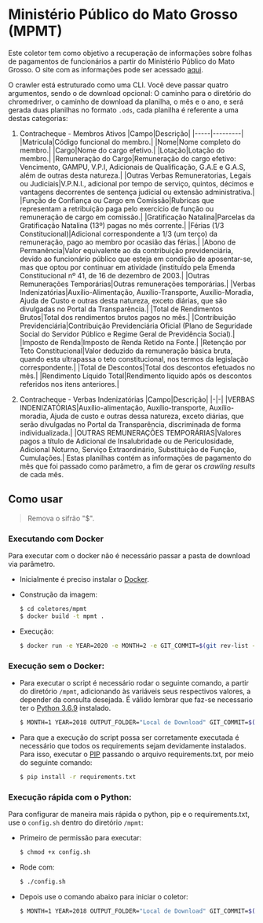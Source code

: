 # Ministério Público do Mato Grosso (MPMT)

Este coletor tem como objetivo a recuperação de informações sobre folhas de pagamentos de funcionários a partir do Ministério Público do Mato Grosso. O site com as informações pode ser acessado [aqui](https://mpmt.mp.br/transparencia/contracheque.php).

O crawler está estruturado como uma CLI. Você deve passar quatro argumentos, sendo o de download opcional: O caminho para o diretório do chromedriver, o caminho de download da planilha, o mês e o ano, e será gerada duas planilhas no formato `.ods`, cada planilha é referente a uma destas categorias:

1. Contracheque - Membros Ativos
   |Campo|Descrição|
   |-----|---------|
   |Matricula|Código funcional do membro.|
   |Nome|Nome completo do membro.|
   |Cargo|Nome do cargo efetivo.|
   |Lotação|Lotação do membro.|
   |Remuneração do Cargo|Remuneração do cargo efetivo: Vencimento, GAMPU, V.P.I, Adicionais de Qualificação, G.A.E e G.A.S, além de outras desta natureza.|
   |Outras Verbas Remuneratorias, Legais ou Judiciais|V.P.N.I., adicional por tempo de serviço, quintos, décimos e vantagens decorrentes de sentença judicial ou extensão administrativa.|
   |Função de Confiança ou Cargo em Comissão|Rubricas que representam a retribuição paga pelo exercício de função ou remuneração de cargo em comissão.|
   |Gratificação Natalina|Parcelas da Gratificação Natalina (13º) pagas no mês corrente.|
   |Férias (1/3 Constitucional)|Adicional correspondente a 1/3 (um terço) da remuneração, pago ao membro por ocasião das férias.|
   |Abono de Permanência|Valor equivalente ao da contribuição previdenciária, devido ao funcionário público que esteja em condição de aposentar-se, mas que optou por continuar em atividade (instituído pela Emenda Constitucional nº 41, de 16 de dezembro de 2003.|
   |Outras Remunerações Temporárias|Outras remunerações temporárias.|
   |Verbas Indenizatórias|Auxílio-Alimentação, Auxílio-Transporte, Auxílio-Moradia, Ajuda de Custo e outras desta natureza, exceto diárias, que são divulgadas no Portal da Transparência.|
   |Total de Rendimentos Brutos|Total dos rendimentos brutos pagos no mês.|
   |Contribuição Previdenciária|Contribuição Previdenciária Oficial (Plano de Seguridade Social do Servidor Público e Regime Geral de Previdência Social).|
   |Imposto de Renda|Imposto de Renda Retido na Fonte.|
   |Retenção por Teto Constitucional|Valor deduzido da remuneração básica bruta, quando esta ultrapassa o teto constitucional, nos termos da legislação correspondente.|
   |Total de Descontos|Total dos descontos efetuados no mês.|
   |Rendimento Líquido Total|Rendimento líquido após os descontos referidos nos itens anteriores.|

2. Contracheque - Verbas Indenizatórias
   |Campo|Descrição|
   |-|-|
   |VERBAS INDENIZATÓRIAS|Auxílio-alimentação, Auxílio-transporte, Auxílio-moradia, Ajuda de custo e outras dessa natureza, exceto diárias, que serão divulgadas no Portal da Transparência, discriminada de forma individualizada.|
   |OUTRAS REMUNERAÇÕES TEMPORÁRIAS|Valores pagos a título de Adicional de Insalubridade ou de Periculosidade, Adicional Noturno, Serviço Extraordinário, Substituição de Função, Cumulações.|
Estas planilhas contém as informações de pagamento do mês que foi passado como parâmetro, a fim de gerar os *crawling results* de cada mês.

## Como usar
> Remova o sifrão "$".
### Executando com Docker
Para executar com o docker não é necessário passar a pasta de download via parâmetro. 
 - Inicialmente é preciso instalar o [Docker](https://docs.docker.com/install/). 

 - Construção da imagem:

    ```sh
    $ cd coletores/mpmt
    $ docker build -t mpmt .
    ```
 - Execução:
 
    ```sh
    $ docker run -e YEAR=2020 -e MONTH=2 -e GIT_COMMIT=$(git rev-list -1 HEAD) mpmt
    ```
### Execução sem o Docker:

- Para executar o script é necessário rodar o seguinte comando, a partir do diretório `/mpmt`, adicionando às variáveis seus respectivos valores, a depender da consulta desejada. É válido lembrar que faz-se necessario ter o [Python 3.6.9](https://www.python.org/downloads/) instalado.

    ```sh
    $ MONTH=1 YEAR=2018 OUTPUT_FOLDER="Local de Download" GIT_COMMIT=$(git rev-list -1 HEAD) python3 src/main.py
    ```
- Para que a execução do script possa ser corretamente executada é necessário que todos os requirements sejam devidamente instalados. Para isso, executar o [PIP](https://pip.pypa.io/en/stable/installing/) passando o arquivo requirements.txt, por meio do seguinte comando:

   ```sh
   $ pip install -r requirements.txt
   ```
### Execução rápida com o Python:
Para configurar de maneira mais rápida o python, pip e o requirements.txt, use o `config.sh` dentro do diretório `/mpmt`:
- Primeiro de permissão para executar:
   ```sh
   $ chmod +x config.sh
   ```
- Rode com:
   ```sh
   $ ./config.sh
   ```
- Depois use o comando abaixo para iniciar o coletor:
   ```sh
   $ MONTH=1 YEAR=2018 OUTPUT_FOLDER="Local de Download" GIT_COMMIT=$(git rev-list -1 HEAD) python3 src/main.py
   ```